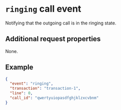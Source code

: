 # `ringing` call event

Notifying that the outgoing call is in the ringing state.

## Additional request properties

None.

## Example

```json
{
  "event": "ringing",
  "transaction": "transaction-1",
  "line": 0,
  "call_id": "qwertyuiopasdfghjklzxcvbnm"
}
```
